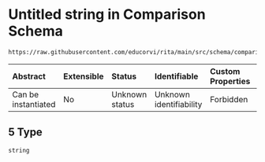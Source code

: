 # Untitled string in Comparison Schema

```txt
https://raw.githubusercontent.com/educorvi/rita/main/src/schema/comparison.json#/properties/arguments/items/oneOf/5
```



| Abstract            | Extensible | Status         | Identifiable            | Custom Properties | Additional Properties | Access Restrictions | Defined In                                                                   |
| :------------------ | :--------- | :------------- | :---------------------- | :---------------- | :-------------------- | :------------------ | :--------------------------------------------------------------------------- |
| Can be instantiated | No         | Unknown status | Unknown identifiability | Forbidden         | Allowed               | none                | [comparison.json\*](../../src/schema/comparison.json "open original schema") |

## 5 Type

`string`
